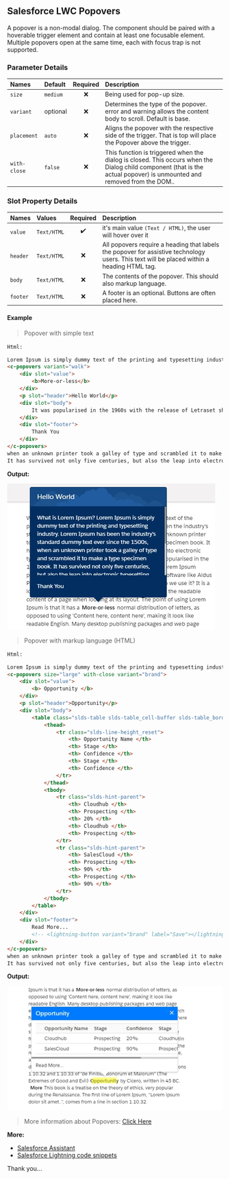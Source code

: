 ## Salesforce LWC Popovers

A popover is a non-modal dialog. The component should be paired with a hoverable trigger element and contain at least one focusable element. Multiple popovers open at the same time, each with focus trap is not supported.



### Parameter Details

| Names | Default | Required | Description |
| :--- | :--- | :---: | :--- |
| `size` | `medium` |  :x: | Being used for pop-up size. |
| `variant` | optional | :x: | Determines the type of the popover. error and warning allows the content body to scroll. Default is base. |
| `placement` | `auto` | :x: | Aligns the popover with the respective side of the trigger. That is top will place the Popover above the trigger.|
| `with-close` | `false` | :x: | This function is triggered when the dialog is closed. This occurs when the Dialog child component (that is the actual popover) is unmounted and removed from the DOM.. |

### Slot Property Details

| Names | Values  | Required | Description |
| :--- | :--- | :---: | :--- |
| `value` | `Text/HTML` | :heavy_check_mark: | it's main value `(Text / HTML)`, the user will hover over it|
| `header` | `Text/HTML` | :x: | All popovers require a heading that labels the popover for assistive technology users. This text will be placed within a heading HTML tag.|
| `body` | `Text/HTML` | :x: | The contents of the popover. This should also markup language.|
| `footer` | `Text/HTML` | :x: | A footer is an optional. Buttons are often placed here.|



#### Example

> Popover with simple text

`Html:` 

```html
Lorem Ipsum is simply dummy text of the printing and typesetting industry. 
<c-popovers variant="walk">
    <div slot="value">
        <b>More-or-less</b>
    </div>
    <p slot="header">Hello World</p>
    <div slot="body">
        It was popularised in the 1960s with the release of Letraset sheets containing Lorem Ipsum passages.
    </div>
    <div slot="footer">
        Thank You
    </div>
</c-popovers>
when an unknown printer took a galley of type and scrambled it to make a type specimen book.
It has survived not only five centuries, but also the leap into electronic typesetting, remaining essentially unchanged.
```


**Output:**

![output](https://github.com/Nisar-99/Salesforce-LWC-Popovers/blob/main/output1.jpg)


> Popover with markup language (HTML)

`Html:`

```html
Lorem Ipsum is simply dummy text of the printing and typesetting industry. 
<c-popovers size="large" with-close variant="brand">
    <div slot="value">
        <b> Opportunity </b>
    </div>
    <p slot="header">Opportunity</p>
    <div slot="body">
        <table class="slds-table slds-table_cell-buffer slds-table_bordered">
            <thead>
                <tr class="slds-line-height_reset">
                    <th> Opportunity Name </th>
                    <th> Stage </th>
                    <th> Confidence </th>
                    <th> Stage </th>
                    <th> Confidence </th>
                </tr>
            </thead>
            <tbody>
                <tr class="slds-hint-parent">
                    <th> Cloudhub </th>
                    <th> Prospecting </th>
                    <th> 20% </th>
                    <th> Cloudhub </th>
                    <th> Prospecting </th>
                </tr>
                <tr class="slds-hint-parent">
                    <th> SalesCloud </th>
                    <th> Prospecting </th>
                    <th> 90% </th>
                    <th> Prospecting </th>
                    <th> 90% </th>
                </tr>
            </tbody>
        </table>
    </div>
    <div slot="footer">
        Read More...
        <!-- <lightning-button variant="brand" label="Save"></lightning-button> -->
    </div>
</c-popovers>
when an unknown printer took a galley of type and scrambled it to make a type specimen book.
It has survived not only five centuries, but also the leap into electronic typesetting, remaining essentially unchanged.
```

**Output:**

![output](https://github.com/Nisar-99/Salesforce-LWC-Popovers/blob/main/output2.jpg)

> More information about Popovers: [Click Here](https://www.lightningdesignsystem.com/components/popovers/#site-main-content)


**More:**

 * [Salesforce Assistant](https://chrome.google.com/webstore/detail/salesforce-assistant/acpngnlieelljdlljmenkagbonaicccj)
 * [Salesforce Lightning code snippets](https://marketplace.visualstudio.com/items?itemName=Nik-Creation.lwc-salesforce)

Thank you...
